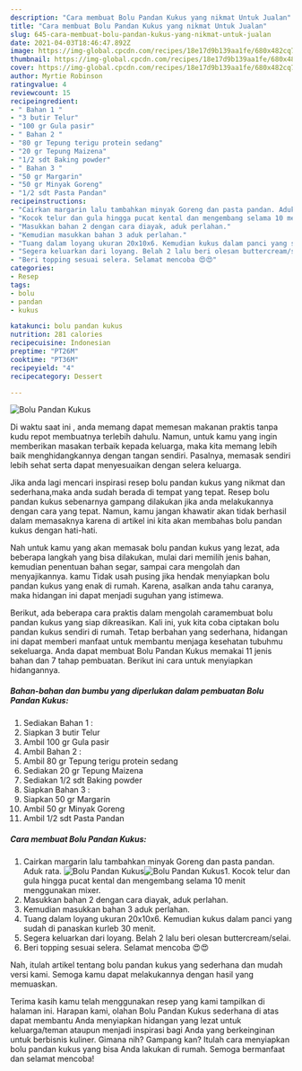 ```yaml
---
description: "Cara membuat Bolu Pandan Kukus yang nikmat Untuk Jualan"
title: "Cara membuat Bolu Pandan Kukus yang nikmat Untuk Jualan"
slug: 645-cara-membuat-bolu-pandan-kukus-yang-nikmat-untuk-jualan
date: 2021-04-03T18:46:47.892Z
image: https://img-global.cpcdn.com/recipes/18e17d9b139aa1fe/680x482cq70/bolu-pandan-kukus-foto-resep-utama.jpg
thumbnail: https://img-global.cpcdn.com/recipes/18e17d9b139aa1fe/680x482cq70/bolu-pandan-kukus-foto-resep-utama.jpg
cover: https://img-global.cpcdn.com/recipes/18e17d9b139aa1fe/680x482cq70/bolu-pandan-kukus-foto-resep-utama.jpg
author: Myrtie Robinson
ratingvalue: 4
reviewcount: 15
recipeingredient:
- " Bahan 1 "
- "3 butir Telur"
- "100 gr Gula pasir"
- " Bahan 2 "
- "80 gr Tepung terigu protein sedang"
- "20 gr Tepung Maizena"
- "1/2 sdt Baking powder"
- " Bahan 3 "
- "50 gr Margarin"
- "50 gr Minyak Goreng"
- "1/2 sdt Pasta Pandan"
recipeinstructions:
- "Cairkan margarin lalu tambahkan minyak Goreng dan pasta pandan. Aduk rata."
- "Kocok telur dan gula hingga pucat kental dan mengembang selama 10 menit menggunakan mixer."
- "Masukkan bahan 2 dengan cara diayak, aduk perlahan."
- "Kemudian masukkan bahan 3 aduk perlahan."
- "Tuang dalam loyang ukuran 20x10x6. Kemudian kukus dalam panci yang sudah di panaskan kurleb 30 menit."
- "Segera keluarkan dari loyang. Belah 2 lalu beri olesan buttercream/selai."
- "Beri topping sesuai selera. Selamat mencoba 😍😍"
categories:
- Resep
tags:
- bolu
- pandan
- kukus

katakunci: bolu pandan kukus 
nutrition: 281 calories
recipecuisine: Indonesian
preptime: "PT26M"
cooktime: "PT36M"
recipeyield: "4"
recipecategory: Dessert

---
```



![Bolu Pandan Kukus](https://img-global.cpcdn.com/recipes/18e17d9b139aa1fe/680x482cq70/bolu-pandan-kukus-foto-resep-utama.jpg)

Di waktu  saat ini , anda memang dapat memesan makanan praktis tanpa kudu repot membuatnya terlebih dahulu. Namun, untuk kamu yang ingin memberikan masakan terbaik kepada keluarga, maka kita memang lebih baik menghidangkannya dengan tangan sendiri. Pasalnya, memasak sendiri lebih sehat serta dapat menyesuaikan dengan selera keluarga.

Jika anda lagi mencari inspirasi resep bolu pandan kukus yang nikmat dan sederhana,maka anda sudah berada di tempat yang tepat. Resep bolu pandan kukus  sebenarnya gampang dilakukan jika anda melakukannya dengan cara yang tepat. Namun, kamu jangan khawatir akan tidak berhasil dalam memasaknya 
karena di artikel ini kita akan membahas bolu pandan kukus dengan hati-hati.  



Nah untuk kamu yang akan memasak bolu pandan kukus yang lezat, ada beberapa langkah yang bisa dilakukan, mulai dari memilih jenis bahan, kemudian penentuan bahan segar, sampai cara mengolah dan menyajikannya. kamu Tidak usah pusing jika hendak menyiapkan bolu pandan kukus yang enak di rumah. Karena, asalkan anda  tahu caranya, maka hidangan ini dapat menjadi suguhan yang istimewa.

Berikut, ada beberapa cara praktis  dalam mengolah caramembuat bolu pandan kukus yang siap dikreasikan. Kali ini, yuk kita coba ciptakan bolu pandan kukus sendiri di rumah. Tetap berbahan yang sederhana, hidangan ini dapat memberi manfaat untuk membantu menjaga kesehatan tubuhmu sekeluarga. Anda dapat membuat Bolu Pandan Kukus memakai 11 jenis bahan dan 7 tahap pembuatan. Berikut ini cara untuk menyiapkan hidangannya.

<!--inarticleads1-->

##### Bahan-bahan dan bumbu yang diperlukan dalam pembuatan Bolu Pandan Kukus:

1. Sediakan  Bahan 1 :
1. Siapkan 3 butir Telur
1. Ambil 100 gr Gula pasir
1. Ambil  Bahan 2 :
1. Ambil 80 gr Tepung terigu protein sedang
1. Sediakan 20 gr Tepung Maizena
1. Sediakan 1/2 sdt Baking powder
1. Siapkan  Bahan 3 :
1. Siapkan 50 gr Margarin
1. Ambil 50 gr Minyak Goreng
1. Ambil 1/2 sdt Pasta Pandan




<!--inarticleads2-->

##### Cara membuat Bolu Pandan Kukus:

1. Cairkan margarin lalu tambahkan minyak Goreng dan pasta pandan. Aduk rata.
<img src="https://img-global.cpcdn.com/steps/e72773f54764a150/160x128cq70/bolu-pandan-kukus-langkah-memasak-1-foto.jpg" alt="Bolu Pandan Kukus"><img src="https://img-global.cpcdn.com/steps/1b7efeb9612cc087/160x128cq70/bolu-pandan-kukus-langkah-memasak-1-foto.jpg" alt="Bolu Pandan Kukus">1. Kocok telur dan gula hingga pucat kental dan mengembang selama 10 menit menggunakan mixer.
1. Masukkan bahan 2 dengan cara diayak, aduk perlahan.
1. Kemudian masukkan bahan 3 aduk perlahan.
1. Tuang dalam loyang ukuran 20x10x6. Kemudian kukus dalam panci yang sudah di panaskan kurleb 30 menit.
1. Segera keluarkan dari loyang. Belah 2 lalu beri olesan buttercream/selai.
1. Beri topping sesuai selera. Selamat mencoba 😍😍




Nah, itulah artikel tentang  bolu pandan kukus  yang sederhana dan mudah versi kami. Semoga kamu dapat melakukannya dengan hasil yang memuaskan. 

Terima kasih kamu telah menggunakan resep yang kami tampilkan di halaman ini. Harapan kami, olahan  Bolu Pandan Kukus sederhana di atas dapat membantu Anda menyiapkan hidangan yang lezat untuk keluarga/teman ataupun menjadi inspirasi bagi Anda yang berkeinginan untuk berbisnis kuliner. Gimana nih? Gampang kan? Itulah cara menyiapkan bolu pandan kukus yang bisa Anda lakukan di rumah. Semoga bermanfaat dan selamat mencoba!

